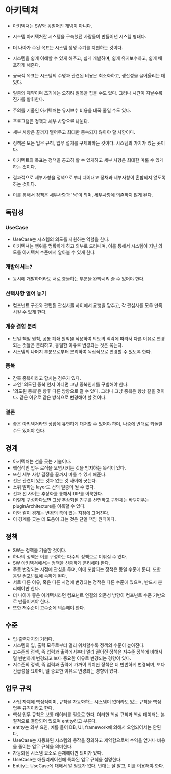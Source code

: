 # 아키텍쳐

- 아키텍쳐는 SW와 동떨어진 개념이 아니다.
- 시스템 아키텍쳐란 시스템을 구축했던 사람들이 만들어낸 시스템 형태다.
- 더 나아가 주된 목표는 시스템 생명 주기를 지원하는 것이다.
- 시스템을 쉽게 이해할 수 있게 해주고, 쉽게 개발하며, 쉽게 유지보수하고, 쉽게 배포하게 해준다.
- 궁극적 목표는 시스템의 수명과 관련된 비용은 최소화하고, 생산성을 끌어올리는 데 있다.
- 일종의 제약이며 초기에는 오히려 발목을 잡을 수도 있다. 그러나 시간이 지날수록 진가를 발휘한다.
- 주의를 기울인 아키텍쳐는 유지보수 비용을 대폭 줄일 수도 있다.

- 프로그램은 정책과 세부 사항으로 나뉜다. 
- 세부 사항은 끝까지 열어두고 최대한 종속되지 않아야 할 사항이다.
- 정책은 모든 업무 규칙, 업무 절치를 구체화하는 것이다. 시스템의 가치가 있는 곳이다.
- 아키텍트의 목표는 정책을 공고히 할 수 있게하고 세부 사항은 최대한 미룰 수 있게 하는 것이다.
- 결과적으로 세부사항을 정책으로부터 떼어내고 정채과 세부사항이 혼합되지 않도록 하는 것이다.
- 이를 통해서 정책은 세부사항과 '남'이 되며, 세부사항에 의존하지 않게 된다.

## 독립성
### UseCase
- UseCase는 시스템의 의도를 지원하는 역할을 한다. 
- 아키텍쳐는 행위를 명확하게 하고 외부로 드러내며, 이를 통해서 시스템이 지닌 의도를 아키텍쳐 수준에서 알아볼 수 있게 한다.

### 개발에서는?
- 동시에 개발하더라도 서로 충돌하는 부분을 완화시켜 줄 수 있어야 한다.

### 선택사항 열어 놓기 
- 컴포넌트 구조와 관련된 관심사들 사이에서 균형을 맞추고, 각 관심사를 모두 만족시킬 수 있게 한다.

### 계층 결합 분리
- 단일 책임 원칙, 공통 폐쇄 원칙을 적용하여 의도의 맥락에 따라서 다른 이유로 변경되는 것들은 분리하고, 동일한 이유로 변경되는 것은 묶는다.
- 시스템의 나머지 부분으로부터 분리하여 독립적으로 변경할 수 있도록 한다.

### 중복
- 간혹 중복이라고 합치는 경우가 있다.
- 과연 '의도된 중복'인지 아니면 그냥 중복인지를 구별해야 한다.
- '의도된 중복'은 향후 다른 방향으로 갈 수 있다. 그러나 그냥 중복은 항상 같을 것이다. 같은 이유로 같은 방식으로 변경해야 할 것이다.

### 결론
- 좋은 아키텍쳐라면 상황에 유연하게 대처할 수 있어야 하며, 나중에 반대로 되돌릴 수도 있어야 한다.

## 경계
- 아키텍처는 선을 긋는 기술이다.
- 핵심적인 업무 로직을 오염시키는 것을 방지하는 목적이 있다.
- 또한 세부 사항 결정을 끝까지 미룰 수 있게 해준다.
- 선은 관련이 있는 것과 없는 것 사이에 긋는다.
- 소위 말하는 layer도 선의 일종이 될 수 있다.
- 선과 선 사이는 추상화를 통해서 DIP를 이룩한다.
- 이렇게 구성하다보면 그냥 추상화된 친구를 선언하고 구현체는 바꿔끼우는 pluginArchitecture를 이룩할 수 있다.
- 이와 같이 경계는 변경의 축이 있는 지점에 그어진다.
- 이 경계를 긋는 데 도움이 되는 것은 단일 책임 원칙이다.

## 정책
- SW는 정책을 기술한 것이다.
- 하나의 정책은 이를 구성하는 다수의 정책으로 이뤄질 수 있다.
- SW 아키텍쳐에서는 정책을 신중하게 분리해야 한다. 
- 주로 변경되는 시점에 관심을 두며, 이에 포함되는 정책은 동일 수준에 둔다. 또한 동일 컴포넌트에 속하게 된다.
- 서로 다른 이유, 혹은 다른 시점에 변경되는 정책은 다른 수준에 있으며, 반드시 분리해야만 한다.
- 더 나아가 좋은 아키텍처라면 컴포넌트 연결의 의존성 방향이 컴포넌트 수준 기반으로 만들어져야 한다. 
- 또한 저수준이 고수준에 의존해야 한다.

## 수준
- 입·출력까지의 거리다.
- 시스템의 입, 출력 모두로부터 멀리 위치할수록 정책의 수준이 높아진다.
- 고수준의 정책, 즉 입력과 출력에서부터 멀리 떨어진 정책은 저수준 정책에 비해서 덜 빈변하게 변경되고 보다 중요한 이유로 변경되는 경향이 있다.
- 저수준의 정책, 즉 입력과 출력에 가까이 위치한 정책은 더 빈번하게 변경되며, 보다 긴급성을 요하며, 덜 중요한 이유로 변경되는 경향이 있다.

## 업무 규칙
- 사업 자체에 핵심적이며, 규칙을 자동화하는 시스템이 없더라도 있는 규칙을 핵심 업무 규칙이라고 한다.
- 핵심 업무 규칙은 보통 데이터를 필요로 한다. 이러한 핵심 규칙과 핵심 데이터는 본질적으로 결합되어 있으며 entity라고 부른다. 
- entity는 외부 요인, 예를 들어 DB, UI, framework에 의해서 오염되어서는 안된다. 
- UseCase는 자동화된 시스템의 동작을 정의하고 제약함으로써 수익을 얻거나 비용을 줄이는 업무 규칙을 의미한다.
- 자동화된 시스템 요소로 존재해야만 의미가 있다.
- UseCase는 애플리케이션에 특화된 업무 규칙을 설명한다.
- Entity는 UseCase에 대해서 알 필요가 없다. 반대는 잘 알고, 이를 이용해야 한다.